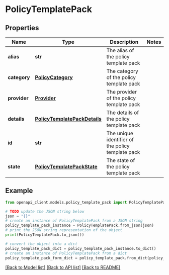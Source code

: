 # PolicyTemplatePack


## Properties

Name | Type | Description | Notes
------------ | ------------- | ------------- | -------------
**alias** | **str** | The alias of the policy template pack | 
**category** | [**PolicyCategory**](PolicyCategory.md) | The category of the policy template pack | 
**provider** | [**Provider**](Provider.md) | The provider of the policy template pack | 
**details** | [**PolicyTemplatePackDetails**](PolicyTemplatePackDetails.md) | The details of the policy template pack | 
**id** | **str** | The unique identifier of the policy template pack | 
**state** | [**PolicyTemplatePackState**](PolicyTemplatePackState.md) | The state of the policy template pack | 

## Example

```python
from openapi_client.models.policy_template_pack import PolicyTemplatePack

# TODO update the JSON string below
json = "{}"
# create an instance of PolicyTemplatePack from a JSON string
policy_template_pack_instance = PolicyTemplatePack.from_json(json)
# print the JSON string representation of the object
print(PolicyTemplatePack.to_json())

# convert the object into a dict
policy_template_pack_dict = policy_template_pack_instance.to_dict()
# create an instance of PolicyTemplatePack from a dict
policy_template_pack_form_dict = policy_template_pack.from_dict(policy_template_pack_dict)
```
[[Back to Model list]](../README.md#documentation-for-models) [[Back to API list]](../README.md#documentation-for-api-endpoints) [[Back to README]](../README.md)


